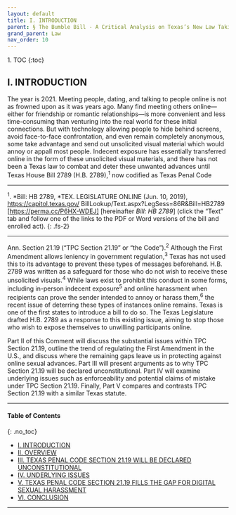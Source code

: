 ```yaml
---
layout: default
title: I. INTRODUCTION
parent: § The Bumble Bill - A Critical Analysis on Texas’s New Law Taking Indecent Exposure Regulations Online   
grand_parent: Law 
nav_order: 10 
---
```

<style>
.dont-break-out {
  /* These are technically the same, but use both */
  overflow-wrap: break-word;
  word-wrap: break-word;

  -ms-word-break: break-all;
  /* This is the dangerous one in WebKit, as it breaks things wherever */
  word-break: break-all;
  /* Instead use this non-standard one: */
  word-break: break-word;
}

.youtube-container {
    position: relative;
    width: 100%;
    height: 0;
    padding-bottom: 56.25%;
}
.youtube-video {
    position: absolute;
    top: 0;
    left: 0;
    width: 100%;
    height: 100%;
}

</style>

<div class="dont-break-out" markdown="1">
1. TOC
{:toc}

## I. INTRODUCTION

The year is 2021. Meeting people, dating, and talking to people online is not as frowned upon as it was years ago. Many find meeting others online— either for friendship or romantic relationships—is more convenient and less time-consuming than venturing into the real world for these initial connections. But with technology allowing people to hide behind screens, avoid face-to-face confrontation, and even remain completely anonymous, some take advantage and send out unsolicited visual material which would annoy or appall most people. Indecent exposure has essentially transferred online in the form of these unsolicited visual materials, and there has not been a Texas law to combat and deter these unwanted advances until Texas House Bill 2789 (H.B. 2789),<sup>1</sup> now codified as Texas Penal Code

***
<sup>1</sup>. *Bill: HB 2789, *TEX. LEGISLATURE ONLINE (Jun. 10, 2019), https://capitol.texas.gov/ BillLookup/Text.aspx?LegSess=86R&Bill=HB2789 [https://perma.cc/P6HX-WDEJ] [hereinafter *Bill: HB 2789*] (click the “Text” tab and follow one of the links to the PDF or Word versions of the bill and enrolled act). 
{: .fs-2}
***

Ann. Section 21.19 (“TPC Section 21.19” or “the Code”).<sup>2</sup> Although the First Amendment allows leniency in government regulation,<sup>3</sup> Texas has not used this to its advantage to prevent these types of messages beforehand. H.B. 2789 was written as a safeguard for those who do not wish to receive these unsolicited visuals.<sup>4</sup> While laws exist to prohibit this conduct in some forms, including in-person indecent exposure<sup>5</sup> and online harassment when recipients can prove the sender intended to annoy or harass them,<sup>6</sup> the recent issue of deterring these types of instances online remains. Texas is one of the first states to introduce a bill to do so. The Texas Legislature drafted H.B. 2789 as a response to this existing issue, aiming to stop those who wish to expose themselves to unwilling participants online.

Part II of this Comment will discuss the substantial issues within TPC Section 21.19, outline the trend of regulating the First Amendment in the U.S., and discuss where the remaining gaps leave us in protecting against online sexual advances. Part III will present arguments as to why TPC Section 21.19 will be declared unconstitutional. Part IV will examine underlying issues such as enforceability and potential claims of mistake under TPC Section 21.19. Finally, Part V compares and contrasts TPC Section 21.19 with a similar Texas statute.

***

#### Table of Contents
{: .no_toc}

<ul><li> <a href="/docs/law/the-bumble-bill-a-critical-analysis-on-texass-new-law-taking-indecent-exposure-regulations-online-1/">I. INTRODUCTION</a></li><li> <a href="/docs/law/the-bumble-bill-a-critical-analysis-on-texass-new-law-taking-indecent-exposure-regulations-online-2/">II. OVERVIEW</a></li><li> <a href="/docs/law/the-bumble-bill-a-critical-analysis-on-texass-new-law-taking-indecent-exposure-regulations-online-3/">III. TEXAS PENAL CODE SECTION 21.19 WILL BE DECLARED UNCONSTITUTIONAL</a></li><li> <a href="/docs/law/the-bumble-bill-a-critical-analysis-on-texass-new-law-taking-indecent-exposure-regulations-online-4/">IV. UNDERLYING ISSUES</a></li><li> <a href="/docs/law/the-bumble-bill-a-critical-analysis-on-texass-new-law-taking-indecent-exposure-regulations-online-5/">V. TEXAS PENAL CODE SECTION 21.19 FILLS THE GAP FOR DIGITAL SEXUAL HARASSMENT</a></li><li> <a href="/docs/law/the-bumble-bill-a-critical-analysis-on-texass-new-law-taking-indecent-exposure-regulations-online-6/">VI. CONCLUSION</a></li></ul>

***


</div>
